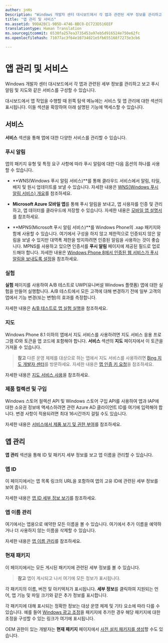 ```yaml
---
author: jnHs
Description: "Windows 개발자 센터 대시보드에서 각 앱과 관련된 세부 정보를 관리하고 보고 푸시 알림 및 지도와 같은 서비스를 구성할 수 있습니다."
title: "앱 관리 및 서비스"
ms.assetid: 99DA2BC1-9B5D-4746-8BC0-EC723D516EEF
translationtype: Human Translation
ms.sourcegitcommit: 6530fa257ea3735453a97eb5d916524e750e62fc
ms.openlocfilehash: 71077ac3f64e10734021e5fb655168f7273e3cb6

---
```


# 앱 관리 및 서비스

Windows 개발자 센터 대시보드에서 각 앱과 관련된 세부 정보를 관리하고 보고 푸시 알림 및 지도와 같은 서비스를 구성할 수 있습니다.

대시보드에서 앱 작업을 수행할 때 왼쪽 탐색 메뉴에는 서비스 및 앱 관리에 대한 섹션이 표시됩니다. 이들 섹션을 확장하여 아래 설명된 기능에 액세스할 수 있습니다.

## 서비스

**서비스** 섹션을 통해 앱에 대한 다양한 서비스를 관리할 수 있습니다.

### 푸시 알림

앱의 패키지 유형 및 특정 요구 사항에 따라 푸시 알림에 대한 다음 옵션의 하나를 사용할 수 있습니다.

-   **WNS(Windows 푸시 알림 서비스)**를 통해 클라우드 서비스에서 알림, 타일, 배지 및 원시 업데이트를 보낼 수 있습니다. 자세한 내용은 [WNS(Windows 푸시 알림 서비스) 개요](https://msdn.microsoft.com/library/windows/apps/mt187203)를 참조하세요.

-   **Microsoft Azure 모바일 앱**를 통해 푸시 알림을 보내고, 앱 사용자를 인증 및 관리하고, 앱 데이터를 클라우드에 저장할 수 있습니다. 자세한 내용은 [모바일 앱 설명서](http://go.microsoft.com/fwlink/p/?LinkId=221116)를 참조하세요.

-   **MPNS(Microsoft 푸시 알림 서비스)**를 Windows Phone의 .xap 패키지와 함께 사용할 수 있습니다. 여기에서 구성을 하지 않고 제한적으로 인증되지 않은 알림을 보낼 수 있지만 대역폭 제한을 방지하려면 인증된 알림을 사용하는 것이 좋습니다. MPNS를 사용하고 있으면 인증서를 **푸시 알림** 페이지에 제공된 필드로 업로드해야 합니다. 자세한 내용은 [Windows Phone 8에서 인증된 웹 서비스가 푸시 알림을 보내도록 설정](http://go.microsoft.com/fwlink/p/?LinkId=528736)을 참조하세요.

### 실험

**실험** 페이지를 사용하여 A/B 테스트로 UWP(유니버설 Windows 플랫폼) 앱에 대한 실험을 만들어 실행합니다. A/B 테스트에서 모든 고객에 대해 변경하기 전에 일부 고객의 앱에서 기능 변경(또는 변형)의 효과를 측정합니다.

자세한 내용은 [A/B 테스트로 앱 실험 실행](../monetize/run-app-experiments-with-a-b-testing.md)을 참조하세요.

### 지도

Windows Phone 8.1 이하의 앱에서 지도 서비스를 사용하려면 지도 서비스 응용 프로그램 ID와 토큰을 앱 코드에 포함해야 합니다. **서비스** 섹션의 **지도** 페이지에서 이 토큰을 가져올 수 있습니다.

> **참고** 다른 운영 체제를 대상으로 하는 앱에서 지도 서비스를 사용하려면 [Bing 지도 개발자 센터](http://go.microsoft.com/fwlink/p/?LinkId=614880)를 방문하세요. 자세한 내용은 [맵 인증 키 요청](https://msdn.microsoft.com/library/windows/apps/mt219694)을 참조하세요.

자세한 내용은 [지도 서비스 사용](use-map-services.md)을 참조하세요.

### 제품 컬렉션 및 구입

Windows 스토어 컬렉션 API 및 Windows 스토어 구입 API를 사용하여 앱과 IAP에 대한 소유권 정보에 액세스하려면 관련 Azure AD 클라이언트 ID를 여기에 입력해야 합니다. 변경 사항이 적용되려면 최대 16시간까지 걸릴 수도 있습니다.

자세한 내용은 [서비스에서 제품 보기 및 권한 부여](https://msdn.microsoft.com/library/windows/apps/mt609002)를 참조하세요.

## 앱 관리

**앱 관리** 섹션을 통해 ID 및 패키지 세부 정보를 보고 앱 이름을 관리할 수 있습니다.

### 앱 ID

이 페이지에서는 앱 목록 링크의 URL을 포함하여 앱의 고유 ID에 관련된 세부 정보를 보여 줍니다.

자세한 내용은 [앱 ID 세부 정보 보기](view-app-identity-details.md)를 참조하세요.

### 앱 이름 관리

여기에서는 앱용으로 예약한 모든 이름을 볼 수 있습니다. 여기에서 추가 이름을 예약하거나 더 사용하지 않는 이름을 삭제할 수 있습니다.

자세한 내용은 [앱 이름 관리](manage-app-names.md)를 참조하세요.

### 현재 패키지

이 페이지에서는 모든 게시된 패키지에 관련된 세부 정보를 볼 수 있습니다.

> **참고** 앱이 게시되고 나서 여기에 모든 정보가 표시됩니다.

각 패키지의 이름, 버전 및 아키텍처가 표시됩니다. **세부 정보**를 클릭하여 지원되는 언어, 앱 기능 및 파일 크기와 같은 추가 정보를 표시합니다.

각 패키지에 대해 표시되는 정확한 정보는 대상 운영 체제 및 기타 요소에 따라 다를 수 있습니다. 예를 들어 [Windows 광고 조정](https://msdn.microsoft.com/library/windows/apps/mt219691)을 패키지에 추가한 경우 해당 패키지에 대한 조정을 구성할 수 있는 링크가 여기에 표시됩니다.

OEM 권한이 있는 개발자는 **현재 패키지** 페이지에서 [사전 설치 패키지를 생성](generate-preinstall-packages-for-oems.md)할 수도 있습니다.

 

 



<!--HONumber=Jun16_HO4-->


